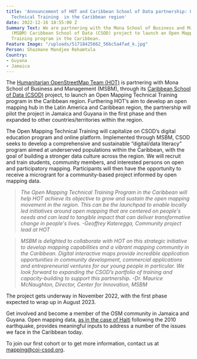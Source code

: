 ```yaml
---
title: 'Announcement of HOT and Caribbean School of Data partnership: Open Mapping
  Technical Training  in the Caribbean region'
date: 2022-12-16 18:55:00 Z
Summary Text: We are partnering with the Mona School of Business and Management's
  (MSBM) Caribbean School of Data (CSOD) project to launch an Open Mapping Technical
  Training program in the Caribbean.
Feature Image: "/uploads/51718425662_56bc5a4fad_k.jpg"
Person: Shazmane Mandjee Rehamtula
Country:
- Guyana
- Jamaica
---
```


The [Humanitarian OpenStreetMap Team (HOT)](https://www.hotosm.org/) is partnering with Mona School of Business and Management (MSBM), through its [Caribbean School of Data (CSOD)](https://coi-csod.org/) project, to launch an Open Mapping Technical Training program in the Caribbean region. Furthering HOT’s aim to develop an open mapping hub in the Latin America and Caribbean region, the partnership will pilot the project in Jamaica and Guyana in the first phase and then expanded to other countries/territories within the region.

The Open Mapping Technical Training will capitalize on CSOD’s digital education program and online platform. Implemented through MSBM, CSOD seeks to develop a comprehensive and sustainable “digital/data literacy” program aimed at underserved populations within the Caribbean, with the goal of building a stronger data culture across the region. We will recruit and train students, community members, and interested persons on open and participatory mapping. Participants will then have the opportunity to receive a microgrant for a community-based project informed by open mapping data. 

> *The Open Mapping Technical Training Program in the Caribbean will help HOT achieve its objective to grow and sustain the open mapping movement in the region. This can be the launchpad to enable locally led initiatives around open mapping that are centered on people's needs and can lead to tangible impact that can deliver transformative change in people's lives. -Geoffrey Kateregga, Community project lead at HOT*

> *MSBM is delighted to collaborate with HOT on this strategic initiative to develop mapping capabilities and a vibrant mapping community in the Caribbean. Digital interactive maps provide incredible application opportunities in community development, commercial applications and entrepreneurial ventures for our young people in particular. We look forward to expanding the CSOD’s portfolio of training and capacity-building to support this partnership. -Dr. Maurice McNaughton, Director, Center for Innovation, MSBM*

The project gets underway in November 2022, with the first phase expected to wrap up in August 2023.

Get involved and become a member of the OSM community in Jamaica and Guyana. Open mapping data, [as in the case of Haiti](https://www.hotosm.org/updates/haiti-10-years-later-growth-of-a-crisis-mapping-community/) following the 2010 earthquake, provides meaningful inputs to address a number of the issues we face in the Caribbean today.

To join our first cohort or to get more information, contact us at [mapping@coi-csod.org](mailto:mapping@coi-csod.org).